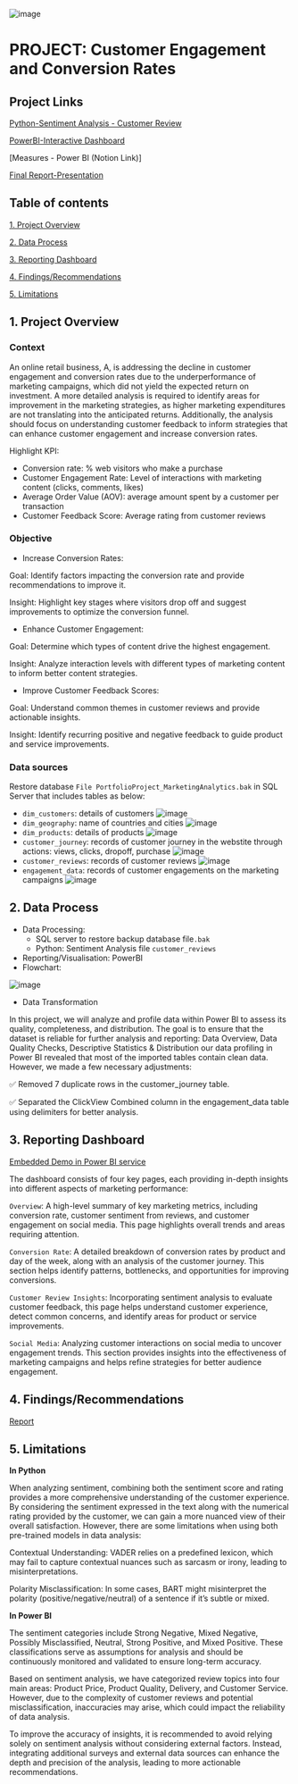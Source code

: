 ![image](https://github.com/user-attachments/assets/b1a3fe7d-025a-4b3b-ade0-81eedcde2a83)
# PROJECT: Customer Engagement and Conversion Rates
## Project Links
[Python-Sentiment Analysis - Customer Review](https://github.com/ashleyle95/Customer-Engagement-and-Conversion-Rates/blob/main/Sentiment%20Analysis-Customer%20Review%20(4).ipynb)

[PowerBI-Interactive Dashboard](https://app.powerbi.com/view?r=eyJrIjoiMDA1MDRlZmYtNTgzYy00ZmYyLTllY2EtZmI4YjhjMWYxYjhjIiwidCI6IjA2N2UxZTE5LWExMWEtNDhlNS04Yjc5LTBiOWVlNzQ1YTdhMiJ9)

[Measures - Power BI (Notion Link)]

[Final Report-Presentation](https://github.com/ashleyle95/Customer-Engagement-and-Conversion-Rates/blob/main/Report-Customer-Engagement-and-Conversion-Rates.pdf)

## Table of contents
[1. Project Overview](#1-project-overview)

[2. Data Process](#2-data-process) 

[3. Reporting Dashboard](#3-reporting-dashboard)

[4. Findings/Recommendations](#4-findingsrecommendations)

[5. Limitations](#5-limitations)

## 1. Project Overview

### Context

An online retail business, A, is addressing the decline in customer engagement and conversion rates due to the underperformance of marketing campaigns, which did not yield the expected return on investment.
 A more detailed analysis is required to identify areas for improvement in the marketing strategies, as higher marketing expenditures are not translating into the anticipated returns. Additionally, the analysis should focus on understanding customer feedback to inform strategies that can enhance customer engagement and increase conversion rates.

Highlight KPI:

+ Conversion rate: % web visitors who make a purchase
+ Customer Engagement Rate: Level of interactions with marketing content (clicks, comments, likes)
+ Average Order Value (AOV): average amount spent by a customer  per transaction
+ Customer Feedback Score: Average rating from customer reviews

### Objective

+ Increase Conversion Rates:
  
Goal: Identify factors impacting the conversion rate and provide recommendations to improve it.

Insight: Highlight key stages where visitors drop off and suggest improvements to optimize the conversion funnel.

+ Enhance Customer Engagement:
  
Goal: Determine which types of content drive the highest engagement. 

Insight: Analyze interaction levels with different types of marketing content to inform better content strategies.

+ Improve Customer Feedback Scores:
  
Goal: Understand common themes in customer reviews and provide actionable insights.

Insight: Identify recurring positive and negative feedback to guide product and service improvements.

### Data sources

Restore database `File PortfolioProject_MarketingAnalytics.bak` in SQL Server that includes tables as below:

+ `dim_customers`: details of customers
  ![image](https://github.com/user-attachments/assets/9736fd6a-6603-4c53-8f9d-d2ca8708a870)
+ `dim_geography`: name of countries and cities
  ![image](https://github.com/user-attachments/assets/fff80ee9-2b12-48ac-9f72-0e36db30f348)
+ `dim_products`: details of products
  ![image](https://github.com/user-attachments/assets/a39cbe26-e618-4586-8cb3-f9156cfbc44c)
+ `customer_journey`: records of customer journey in the webstite through actions: views, clicks, dropoff, purchase
  ![image](https://github.com/user-attachments/assets/848d62ee-2380-4a72-b82e-00f397f97a67)
+ `customer_reviews`: records of customer reviews
  ![image](https://github.com/user-attachments/assets/ad6c21ca-219f-4a79-8cac-0fea740ffb12)
+ `engagement_data`: records of customer engagements on the marketing campaigns
  ![image](https://github.com/user-attachments/assets/0734c568-c4c9-4260-91c4-571532a88c38)

## 2. Data Process  
  - Data Processing:
     + SQL server to restore backup database file`.bak`
     + Python: Sentiment Analysis file `customer_reviews` 
  - Reporting/Visualisation: PowerBI
  - Flowchart:
    
 ![image](https://github.com/user-attachments/assets/cfb488fe-536e-44b3-999a-a60fc23ed7a0)
 
  - Data Transformation

 In this project, we will analyze and profile data within Power BI to assess its quality, completeness, and distribution. The goal is to ensure that the dataset is reliable for further analysis and reporting:  Data Overview, Data Quality Checks,  Descriptive Statistics & Distribution 
 our data profiling in Power BI revealed that most of the imported tables contain clean data. However, we made a few necessary adjustments:
 
✅ Removed 7 duplicate rows in the customer_journey table.

✅ Separated the ClickView Combined column in the engagement_data table using delimiters for better analysis.

 ## 3. Reporting Dashboard
[Embedded Demo in Power BI service](https://app.powerbi.com/view?r=eyJrIjoiMDA1MDRlZmYtNTgzYy00ZmYyLTllY2EtZmI4YjhjMWYxYjhjIiwidCI6IjA2N2UxZTE5LWExMWEtNDhlNS04Yjc5LTBiOWVlNzQ1YTdhMiJ9 )

The dashboard consists of four key pages, each providing in-depth insights into different aspects of marketing performance:

`Overview`: A high-level summary of key marketing metrics, including conversion rate, customer sentiment from reviews, and customer engagement on social media. This page highlights overall trends and areas requiring attention.

`Conversion Rate`: A detailed breakdown of conversion rates by product and day of the week, along with an analysis of the customer journey. This section helps identify patterns, bottlenecks, and opportunities for improving conversions.

`Customer Review Insights`: Incorporating sentiment analysis to evaluate customer feedback, this page helps understand customer experience, detect common concerns, and identify areas for product or service improvements.

`Social Media`: Analyzing customer interactions on social media to uncover engagement trends. This section provides insights into the effectiveness of marketing campaigns and helps refine strategies for better audience engagement.

## 4. Findings/Recommendations
[Report](https://github.com/ashleyle95/Customer-Engagement-and-Conversion-Rates/blob/main/Report-Customer-Engagement-and-Conversion-Rates.pdf)
## 5. Limitations
**In Python**

When analyzing sentiment, combining both the sentiment score and rating provides a more comprehensive understanding of the customer experience. By considering the sentiment expressed in the text along with the numerical rating provided by the customer, we can gain a more nuanced view of their overall satisfaction. However, there are some limitations when using both pre-trained models in data analysis:

Contextual Understanding: VADER relies on a predefined lexicon, which may fail to capture contextual nuances such as sarcasm or irony, leading to misinterpretations.

Polarity Misclassification: In some cases, BART might misinterpret the polarity (positive/negative/neutral) of a sentence if it’s subtle or mixed.

**In Power BI**

The sentiment categories include Strong Negative, Mixed Negative, Possibly Misclassified, Neutral, Strong Positive, and Mixed Positive. These classifications serve as assumptions for analysis and should be continuously monitored and validated to ensure long-term accuracy.

Based on sentiment analysis, we have categorized review topics into four main areas: Product Price, Product Quality, Delivery, and Customer Service. However, due to the complexity of customer reviews and potential misclassification, inaccuracies may arise, which could impact the reliability of data analysis.

To improve the accuracy of insights, it is recommended to avoid relying solely on sentiment analysis without considering external factors. Instead, integrating additional surveys and external data sources can enhance the depth and precision of the analysis, leading to more actionable recommendations.





